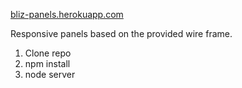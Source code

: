 <a href="https://bliz-panels.herokuapp.com">bliz-panels.herokuapp.com</a>

Responsive panels based on the provided wire frame.

1. Clone repo
2. npm install
3. node server


